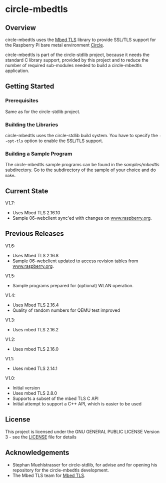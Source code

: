 # circle-mbedtls

## Overview

circle-mbedtls uses the [Mbed TLS](https://www.trustedfirmware.org/projects/mbed-tls/)
library to provide SSL/TLS support for the Raspberry Pi bare metal environment
[Circle](https://github.com/rsta2/circle).

circle-mbedtls is part of the circle-stdlib project, because it needs the
standard C library support, provided by this project and to reduce the number of
required sub-modules needed to build a circle-mbedtls application.

## Getting Started

### Prerequisites

Same as for the circle-stdlib project.

### Building the Libraries

circle-mbedtls uses the circle-stdlib build system. You have to specify the
`--opt-tls` option to enable the SSL/TLS support.

### Building a Sample Program

The circle-mbedtls sample programs can be found in the *samples/mbedtls*
subdirectory. Go to the subdirectory of the sample of your choice and do `make`.

## Current State

V1.7:

* Uses Mbed TLS 2.16.10
* Sample 06-webclient sync'ed with changes on www.raspberry.org.

## Previous Releases

V1.6:

* Uses Mbed TLS 2.16.8
* Sample 06-webclient updated to access revision tables from www.raspberry.org.

V1.5:

* Sample programs prepared for (optional) WLAN operation.

V1.4:

* Uses Mbed TLS 2.16.4
* Quality of random numbers for QEMU test improved

V1.3:

* Uses mbed TLS 2.16.2

V1.2:

* Uses mbed TLS 2.16.0

V1.1:

* Uses mbed TLS 2.14.1

V1.0:

* Initial version
* Uses mbed TLS 2.8.0
* Supports a subset of the mbed TLS C API
* Initial attempt to support a C++ API, which is easier to be used

## License

This project is licensed under the GNU GENERAL PUBLIC LICENSE
Version 3 - see the [LICENSE](LICENSE) file for details

## Acknowledgements

* Stephan Muehlstrasser for circle-stdlib, for advise
  and for opening his repository for the circle-mbedtls development.
* The Mbed TLS team for [Mbed TLS](https://www.trustedfirmware.org/projects/mbed-tls/).
